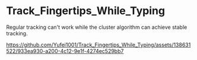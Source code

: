 # Track_Fingertips_While_Typing
Regular tracking can't work while the cluster algorithm can achieve stable tracking.

https://github.com/Yufei1001/Track_Fingertips_While_Typing/assets/138631522/933ea930-a200-4c12-9e1f-4274ec529bb7

